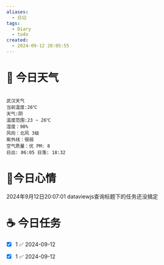 ```yaml
---
aliases:
  - 日记
tags:
  - Diary
  - todo
created:
  - 2024-09-12 20:05:55
---
```

# 🌅 今日天气

```
 
武汉天气
当前温度:26℃
天气:阴
温度范围:23 ~ 26℃
湿度：90%
风向：北风 3级
紫外线：很弱
空气质量：优 PM: 8
日出: 06:05 日落: 18:32
```

# 🍋今日心情

2024年9月12日20:07:01 dataviewjs查询标题下的任务还没搞定

# ☕ 今日任务

- [x] 1 ✅ 2024-09-12
- [x] 1 ✅ 2024-09-12

